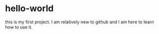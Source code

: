 # hello-world
this is my first project. 
I am relatively new to github and I am here to learn how to use it.
